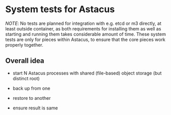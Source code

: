 # System tests for Astacus

_NOTE_: No tests are planned for integration with e.g. etcd or m3 directly,
at least outside container, as both requirements for installing them as
well as starting and running them takes considerable amount of time. These
system tests are only for pieces within Astacus, to ensure that the core
pieces work properly together.

## Overall idea

- start N Astacus processes with shared (file-based) object storage (but distinct root)

- back up from one

- restore to another

- ensure result is same
